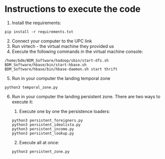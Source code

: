 # Instructions to execute the code

1. Install the requirements:
```
pip install -r requirements.txt
```

2. Connect your computer to the UPC link
3. Run virtech - the virtual machine they provided us
4. Execute the following commands in the virtual machine console:
```
/home/bdm/BDM_Software/hadoop/sbin/start-dfs.sh
BDM_Software/hbase/bin/start-hbase.sh
BDM_Software/hbase/bin/hbase-daemon.sh start thrift
```
5. Run in your computer the landing temporal zone
```
python3 temporal_zone.py
```
6. Run in your computer the landing persistent zone. There are two ways to execute it:
    
   1. Execute one by one the persistence loaders:

    ```
    python3 persistent_foreigners.py
    python3 persistent_idealista.py
    python3 persistent_income.py
    python3 persistent_lookup.py
    ```
   2. Execute all at once:
    ```
    python3 persistent_zone.py
    ```